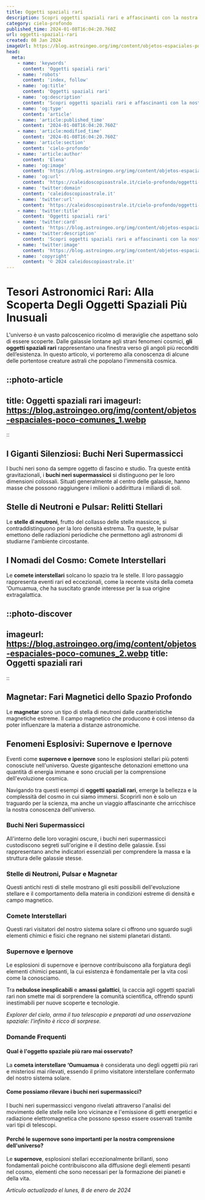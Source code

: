 ```yaml
---
title: Oggetti spaziali rari
description: Scopri oggetti spaziali rari e affascinanti con la nostra guida esclusiva. Avventure cosmiche uniche. Entra nel mistero delluniverso! #SpazioItaliano
category: cielo-profondo
published_time: 2024-01-08T16:04:20.760Z
url: oggetti-spaziali-rari
created: 08 Jan 2024
imageUrl: https://blog.astroingeo.org/img/content/objetos-espaciales-poco-comunes_1.webp
head:
  meta:
    - name: 'keywords'
      content: 'Oggetti spaziali rari'
    - name: 'robots'
      content: 'index, follow'
    - name: 'og:title'
      content: 'Oggetti spaziali rari'
    - name: 'og:description'
      content: 'Scopri oggetti spaziali rari e affascinanti con la nostra guida esclusiva. Avventure cosmiche uniche. Entra nel mistero delluniverso! #SpazioItaliano'
    - name: 'og:type'
      content: 'article'
    - name: 'article:published_time'
      content: '2024-01-08T16:04:20.760Z'
    - name: 'article:modified_time'
      content: '2024-01-08T16:04:20.760Z'
    - name: 'article:section'
      content: 'cielo-profondo'
    - name: 'article:author'
      content: 'Elena'
    - name: 'og:image'
      content: 'https://blog.astroingeo.org/img/content/objetos-espaciales-poco-comunes_1.webp'
    - name: 'og:url'
      content: 'https://caleidoscopioastrale.it/cielo-profondo/oggetti-spaziali-rari'
    - name: 'twitter:domain'
      content: 'caleidoscopioastrale.it'
    - name: 'twitter:url'
      content: 'https://caleidoscopioastrale.it/cielo-profondo/oggetti-spaziali-rari'
    - name: 'twitter:title'
      content: 'Oggetti spaziali rari'
    - name: 'twitter:card'
      content: 'https://blog.astroingeo.org/img/content/objetos-espaciales-poco-comunes_1.webp'
    - name: 'twitter:description'
      content: 'Scopri oggetti spaziali rari e affascinanti con la nostra guida esclusiva. Avventure cosmiche uniche. Entra nel mistero delluniverso! #SpazioItaliano'
    - name: 'twitter:image'
      content: 'https://blog.astroingeo.org/img/content/objetos-espaciales-poco-comunes_1.webp'
    - name: 'copyright'
      content: '© 2024 caleidoscopioastrale.it'
---
```

# Tesori Astronomici Rari: Alla Scoperta Degli Oggetti Spaziali Più Inusuali

L'universo è un vasto palcoscenico ricolmo di meraviglie che aspettano solo di essere scoperte. Dalle galassie lontane agli strani fenomeni cosmici, **gli oggetti spaziali rari** rappresentano una finestra verso gli angoli più reconditi dell’esistenza. In questo articolo, vi porteremo alla conoscenza di alcune delle portentose creature astrali che popolano l'immensità cosmica.

::photo-article
---
title: Oggetti spaziali rari
imageurl: https://blog.astroingeo.org/img/content/objetos-espaciales-poco-comunes_1.webp
---
::

## I Giganti Silenziosi: Buchi Neri Supermassicci
I buchi neri sono da sempre oggetto di fascino e studio. Tra queste entità gravitazionali, i **buchi neri supermassicci** si distinguono per le loro dimensioni colossali. Situati generalmente al centro delle galassie, hanno masse che possono raggiungere i milioni o addirittura i miliardi di soli.

## Stelle di Neutroni e Pulsar: Relitti Stellari
Le **stelle di neutroni**, frutto del collasso delle stelle massicce, si contraddistinguono per la loro densità estrema. Tra queste, le pulsar emettono delle radiazioni periodiche che permettono agli astronomi di studiarne l'ambiente circostante.

## I Nomadi del Cosmo: Comete Interstellari
Le **comete interstellari** solcano lo spazio tra le stelle. Il loro passaggio rappresenta eventi rari ed eccezionali, come la recente visita della cometa ‘Oumuamua, che ha suscitato grande interesse per la sua origine extragalattica.

::photo-discover
---
imageurl: https://blog.astroingeo.org/img/content/objetos-espaciales-poco-comunes_2.webp
title: Oggetti spaziali rari
---
::

## Magnetar: Fari Magnetici dello Spazio Profondo
Le **magnetar** sono un tipo di stella di neutroni dalle caratteristiche magnetiche estreme. Il campo magnetico che producono è così intenso da poter influenzare la materia a distanze astronomiche.

## Fenomeni Esplosivi: Supernove e Ipernove
Eventi come **supernove e ipernove** sono le esplosioni stellari più potenti conosciute nell'universo. Queste gigantesche detonazioni emettono una quantità di energia immane e sono cruciali per la comprensione dell'evoluzione cosmica.

Navigando tra questi esempi di **oggetti spaziali rari**, emerge la bellezza e la complessità del cosmo in cui siamo immersi. Scoprirli non è solo un traguardo per la scienza, ma anche un viaggio affascinante che arricchisce la nostra conoscenza dell'universo.

### Buchi Neri Supermassicci
All'interno delle loro voragini oscure, i buchi neri supermassicci custodiscono segreti sull'origine e il destino delle galassie. Essi rappresentano anche indicatori essenziali per comprendere la massa e la struttura delle galassie stesse.

### Stelle di Neutroni, Pulsar e Magnetar
Questi antichi resti di stelle mostrano gli esiti possibili dell'evoluzione stellare e il comportamento della materia in condizioni estreme di densità e campo magnetico.

### Comete Interstellari
Questi rari visitatori del nostro sistema solare ci offrono uno sguardo sugli elementi chimici e fisici che regnano nei sistemi planetari distanti.

### Supernove e Ipernove
Le esplosioni di supernove e ipernove contribuiscono alla forgiatura degli elementi chimici pesanti, la cui esistenza è fondamentale per la vita così come la conosciamo.

Tra **nebulose inesplicabili** e **amassi galattici**, la caccia agli oggetti spaziali rari non smette mai di sorprendere la comunità scientifica, offrendo spunti inestimabili per nuove scoperte e tecnologie.

_Explorer del cielo, arma il tuo telescopio e preparati ad una osservazione spaziale: l'infinito è ricco di sorprese._

### Domande Frequenti

#### Qual è l'oggetto spaziale più raro mai osservato?
La **cometa interstellare ‘Oumuamua** è considerata uno degli oggetti più rari e misteriosi mai rilevati, essendo il primo visitatore interstellare confermato del nostro sistema solare.

#### Come possiamo rilevare i buchi neri supermassicci?
I buchi neri supermassicci vengono rivelati attraverso l'analisi del movimento delle stelle nelle loro vicinanze e l'emissione di getti energetici e radiazione elettromagnetica che possono spesso essere osservati tramite vari tipi di telescopi.

#### Perché le supernove sono importanti per la nostra comprensione dell'universo?
Le **supernove**, esplosioni stellari eccezionalmente brillanti, sono fondamentali poiché contribuiscono alla diffusione degli elementi pesanti nel cosmo, elementi che sono necessari per la formazione dei pianeti e della vita.

_Artículo actualizado el lunes, 8 de enero de 2024_